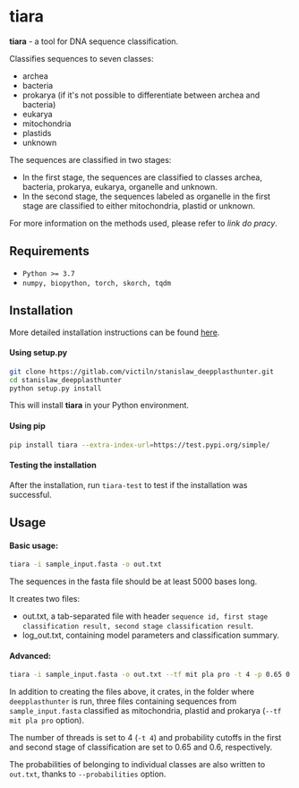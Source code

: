 # tiara 


**tiara** - a tool for DNA sequence classification.

Classifies sequences to seven classes: 
- archea
- bacteria
- prokarya (if it's not possible to differentiate between archea and bacteria)
- eukarya
- mitochondria
- plastids
- unknown

The sequences are classified in two stages:
- In the first stage, the sequences are classified to classes 
      archea, bacteria, prokarya, eukarya, organelle and unknown.
- In the second stage, the sequences labeled as organelle in the first stage 
      are classified to either mitochondria, plastid or unknown.

For more information on the methods used, please refer to *link do pracy*.

## Requirements

- `Python >= 3.7`
- `numpy, biopython, torch, skorch, tqdm`

## Installation

More detailed installation instructions can be found [here](docs/detailed-installation.md).

#### Using setup.py

```bash
git clone https://gitlab.com/victiln/stanislaw_deepplasthunter.git
cd stanislaw_deepplasthunter
python setup.py install
```
This will install **tiara** in your Python environment.

#### Using pip

```bash
pip install tiara --extra-index-url=https://test.pypi.org/simple/
```

#### Testing the installation

After the installation, run `tiara-test` to test if the installation was successful.

## Usage

#### Basic usage:
```bash
tiara -i sample_input.fasta -o out.txt
```

The sequences in the fasta file should be at least 5000 bases long.

It creates two files: 
 - out.txt, a tab-separated file with header `sequence id, first stage classification result, second stage classification result`.
 - log_out.txt, containing model parameters and classification summary.
 
#### Advanced:

```bash
tiara -i sample_input.fasta -o out.txt --tf mit pla pro -t 4 -p 0.65 0.60 --probabilities
```

In addition to creating the files above, it crates, in the folder where `deepplasthunter` is run,
three files containing sequences from `sample_input.fasta` classified as 
mitochondria, plastid and prokarya (`--tf mit pla pro` option).

The number of threads is set to 4 (`-t 4`) and probability cutoffs 
in the first and second stage of classification are set to 0.65 and 0.6, respectively.

The probabilities of belonging to individual classes are also written to 
`out.txt`, thanks to `--probabilities` option.

 
 




